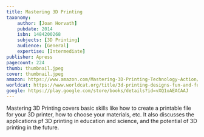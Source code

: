```yaml
---
title: Mastering 3D Printing
taxonomy:
	author: [Joan Horvath]
	pubdate: 2014
	isbn: 1484200268
	subjects: [3D Printing]
	audience: [General]
	expertise: [Intermediate]
publisher: Apress
pagecount: 224
thumb: thumbnail.jpeg
cover: thumbnail.jpeg
amazon: https://www.amazon.com/Mastering-3D-Printing-Technology-Action/dp/1484200268/ref=sr_1_4?keywords=Mastering+3D+printing&qid=1569590845&s=gateway&sr=8-4
worldcat: https://www.worldcat.org/title/3d-printing-designs-fun-and-functional-projects-get-to-grips-with-3d-printing-and-learn-to-model-designs-using-blender/oclc/953616405&referer=brief_results
google: https://play.google.com/store/books/details?id=vXQ1oAEACAAJ
---
```

Mastering 3D Printing covers basic skills like how to create a printable file for your 3D printer, how to choose your materials, etc.  It also discusses the applications pf 3D printing in education and science, and the potential of 3D printing in the future.
